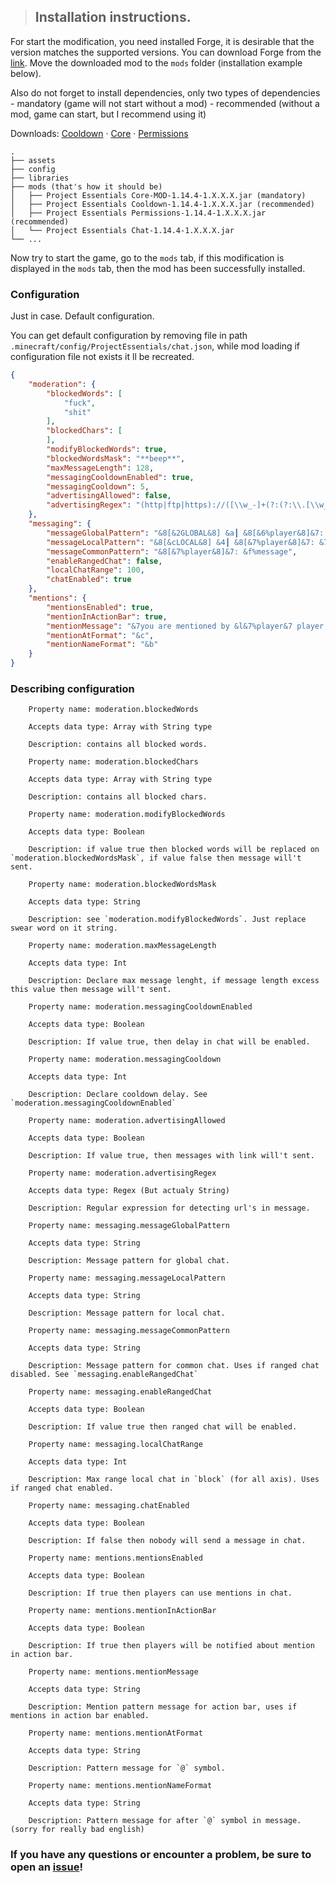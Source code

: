 > ## Installation instructions.

For start the modification, you need installed Forge, it is desirable that the version matches the supported versions. You can download Forge from the [link](https://files.minecraftforge.net/maven/net/minecraftforge/forge/index_1.14.4.html).
Move the downloaded mod to the `mods` folder (installation example below).

Also do not forget to install dependencies, only two types of dependencies
    - mandatory (game will not start without a mod)
    - recommended (without a mod, game can start, but I recommend using it)

Downloads: [Cooldown](https://github.com/ProjectEssentials/ProjectEssentials-Cooldown) · [Core](https://github.com/ProjectEssentials/ProjectEssentials-Core) · [Permissions](https://github.com/ProjectEssentials/ProjectEssentials-Permissions)

```
.
├── assets
├── config
├── libraries
├── mods (that's how it should be)
│   ├── Project Essentials Core-MOD-1.14.4-1.X.X.X.jar (mandatory)
│   ├── Project Essentials Cooldown-1.14.4-1.X.X.X.jar (recommended)
│   ├── Project Essentials Permissions-1.14.4-1.X.X.X.jar (recommended)
│   └── Project Essentials Chat-1.14.4-1.X.X.X.jar
└── ...
```

Now try to start the game, go to the `mods` tab, if this modification is displayed in the `mods` tab, then the mod has been successfully installed.

### Configuration

Just in case. Default configuration.

You can get default configuration by removing file in path `.minecraft/config/ProjectEssentials/chat.json`, while mod loading if configuration file not exists it ll be recreated.

```json
{
    "moderation": {
        "blockedWords": [
            "fuck",
            "shit"
        ],
        "blockedChars": [
        ],
        "modifyBlockedWords": true,
        "blockedWordsMask": "**beep**",
        "maxMessageLength": 128,
        "messagingCooldownEnabled": true,
        "messagingCooldown": 5,
        "advertisingAllowed": false,
        "advertisingRegex": "(http|ftp|https)://([\\w_-]+(?:(?:\\.[\\w_-]+)+))([\\w.,@?^=%&:/~+#-]*[\\w@?^=%&/~+#-])?"
    },
    "messaging": {
        "messageGlobalPattern": "&8[&2GLOBAL&8] &a┃ &8[&6%player&8]&7: &f%message",
        "messageLocalPattern": "&8[&cLOCAL&8] &4┃ &8[&7%player&8]&7: &7§o%message",
        "messageCommonPattern": "&8[&7%player&8]&7: &f%message",
        "enableRangedChat": false,
        "localChatRange": 100,
        "chatEnabled": true
    },
    "mentions": {
        "mentionsEnabled": true,
        "mentionInActionBar": true,
        "mentionMessage": "&7you are mentioned by &l&7%player&7 player, in the chat.",
        "mentionAtFormat": "&c",
        "mentionNameFormat": "&b"
    }
}
```

### Describing configuration

```
    Property name: moderation.blockedWords

    Accepts data type: Array with String type

    Description: contains all blocked words.
```

```
    Property name: moderation.blockedChars

    Accepts data type: Array with String type

    Description: contains all blocked chars.
```

```
    Property name: moderation.modifyBlockedWords

    Accepts data type: Boolean

    Description: if value true then blocked words will be replaced on `moderation.blockedWordsMask`, if value false then message will't sent.
```

```
    Property name: moderation.blockedWordsMask

    Accepts data type: String

    Description: see `moderation.modifyBlockedWords`. Just replace swear word on it string.
```

```
    Property name: moderation.maxMessageLength

    Accepts data type: Int

    Description: Declare max message lenght, if message length excess this value then message will't sent.
```

```
    Property name: moderation.messagingCooldownEnabled

    Accepts data type: Boolean

    Description: If value true, then delay in chat will be enabled.
```

```
    Property name: moderation.messagingCooldown

    Accepts data type: Int

    Description: Declare cooldown delay. See `moderation.messagingCooldownEnabled`
```

```
    Property name: moderation.advertisingAllowed

    Accepts data type: Boolean

    Description: If value true, then messages with link will't sent.
```

```
    Property name: moderation.advertisingRegex

    Accepts data type: Regex (But actualy String)

    Description: Regular expression for detecting url's in message.
```

```
    Property name: messaging.messageGlobalPattern

    Accepts data type: String

    Description: Message pattern for global chat.
```

```
    Property name: messaging.messageLocalPattern

    Accepts data type: String

    Description: Message pattern for local chat.
```

```
    Property name: messaging.messageCommonPattern

    Accepts data type: String

    Description: Message pattern for common chat. Uses if ranged chat disabled. See `messaging.enableRangedChat`
```

```
    Property name: messaging.enableRangedChat

    Accepts data type: Boolean

    Description: If value true then ranged chat will be enabled.
```

```
    Property name: messaging.localChatRange

    Accepts data type: Int

    Description: Max range local chat in `block` (for all axis). Uses if ranged chat enabled.
```

```
    Property name: messaging.chatEnabled

    Accepts data type: Boolean

    Description: If false then nobody will send a message in chat.
```

```
    Property name: mentions.mentionsEnabled

    Accepts data type: Boolean

    Description: If true then players can use mentions in chat.
```

```
    Property name: mentions.mentionInActionBar

    Accepts data type: Boolean

    Description: If true then players will be notified about mention in action bar.
```

```
    Property name: mentions.mentionMessage

    Accepts data type: String

    Description: Mention pattern message for action bar, uses if mentions in action bar enabled.
```

```
    Property name: mentions.mentionAtFormat

    Accepts data type: String

    Description: Pattern message for `@` symbol.
```

```
    Property name: mentions.mentionNameFormat

    Accepts data type: String

    Description: Pattern message for after `@` symbol in message. (sorry for really bad english)
```

### If you have any questions or encounter a problem, be sure to open an [issue](https://github.com/ProjectEssentials/ProjectEssentials-Chat/issues/new/choose)!
